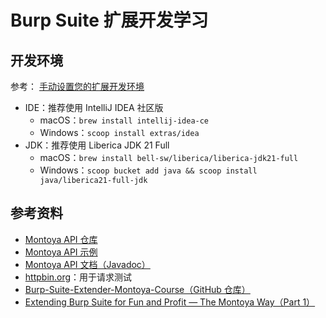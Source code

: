 # Burp Suite 扩展开发学习

## 开发环境

参考： [手动设置您的扩展开发环境](https://portswigger.net/burp/documentation/desktop/extend-burp/extensions/creating/set-up/manual-setup)

- IDE：推荐使用 IntelliJ IDEA 社区版
  - macOS：`brew install intellij-idea-ce`
  - Windows：`scoop install extras/idea`
- JDK：推荐使用 Liberica JDK 21 Full
  - macOS：`brew install bell-sw/liberica/liberica-jdk21-full`
  - Windows：`scoop bucket add java && scoop install java/liberica21-full-jdk`

## 参考资料

- [Montoya API 仓库](https://github.com/PortSwigger/burp-extensions-montoya-api)
- [Montoya API 示例](https://github.com/PortSwigger/burp-extensions-montoya-api-examples)
- [Montoya API 文档（Javadoc）](https://portswigger.github.io/burp-extensions-montoya-api/javadoc/)
- [httpbin.org](https://httpbin.org/)：用于请求测试
- [Burp-Suite-Extender-Montoya-Course（GitHub 仓库）](https://github.com/federicodotta/Burp-Suite-Extender-Montoya-Course)
- [Extending Burp Suite for Fun and Profit — The Montoya Way（Part 1）](https://hnsecurity.it/blog/extending-burp-suite-for-fun-and-profit-the-montoya-way-part-1/)